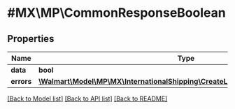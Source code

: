 # #MX\MP\CommonResponseBoolean

## Properties

Name | Type | Description | Notes
------------ | ------------- | ------------- | -------------
**data** | **bool** | data | [optional]
**errors** | [**\Walmart\Model\MP\MX\InternationalShipping\CreateLabel200ResponseErrorsInner[]**](CreateLabel200ResponseErrorsInner.md) | errors | [optional]


[[Back to Model list]](../) [[Back to API list]](../../Api/MX/MP) [[Back to README]](../../README.md)
